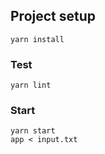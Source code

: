
## Project setup
```
yarn install
```

### Test
```
yarn lint
```

### Start
```
yarn start
app < input.txt
```
